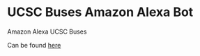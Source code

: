 # UCSC Buses Amazon Alexa Bot
Amazon Alexa UCSC Buses

Can be found [here](https://www.amazon.com/Student-UCSC-Buses/dp/B07MZPCWLB/ref=sr_1_2?keywords=ucsc&qid=1553149361&s=digital-skills&sr=1-2-catcorr)
